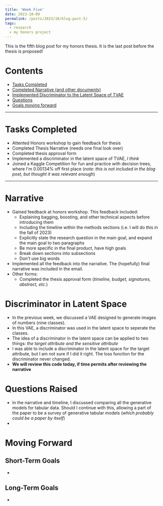 ```yaml
---
title: 'Week Five'
date: 2023-10-09
permalink: /posts/2023/10/blog-post-5/
tags:
  - research
  - my honors project
---
```


This is the fifth blog post for my honors thesis. It is the last post before the thesis is proposed!

# Contents

- [Tasks Completed](#tasks)
- [Completed Narrative (and other documents)](#narative)
- [Implemented Discriminator to the Latent Space of TVAE](#discrim)
- [Questions](#questions)
- [Goals moving forward](#moving)

---


<a name="tasks"></a>
# Tasks Completed 
- Attented Honors workshop to gain feedback for thesis
- Completed Thesis Narrative (needs one final look over)
- Completed thesis approval form
- Implemented a discriminator in the latent space of TVAE, *I think*
- Joined a Kaggle Competition for fun and practice with decision trees, where I'm 0.00134% off first place (*note: this is not included in the blog post, but thought it was relevant enough*)

---

<a name="narrative"></a>
# Narrative
- Gained feedback at honors workshop. This feedback included:
  - Explaining bagging, boosting, and other technical aspects before introducing them
  - Including the timeline within the methods sections (i.e. I will do this in the fall of 2023)
  - Explicitly state the research question in the main goal, and expand the main goal to two paragraphs
  - Be more specific in the final product, have high goals
  - Break down sections into subsections
  - Don't use big words
- Implemented all the feedback into the narrative. The (hopefully) final narrative was included in the email.
- Other forms:
  - Completed the thesis approval form (*timeline, budget, signatures, abstract, etc.*)


<a name="discrim"></a>
# Discriminator in Latent Space
- In the previous week, we discussed a VAE designed to generate images of numbers (nine classes).
- In this VAE, a discriminator was used in the latent space to seperate the classes.
- The idea of a discriminator in the latent space can be applied to two things: *the target attribute and the sensitive attribute*
- I was able to include a discriminator in the latent space for the target attribute, but I am not sure if I did it right. The loss function for the discriminator never changed.
- **We will review this code today, if time permits after reviewing the narrative**


<a name="questions"></a>
# Questions Raised
- In the narrative and timeline, I discussed comparing all the generative models for tabular data. Should I continue with this, allowing a part of the paper to be a survey of generative tabular models (*which probably could be a paper by itself*)
- 

<a name="moving"></a>
# Moving Forward

## Short-Term Goals
- 

## Long-Term Goals
- 
